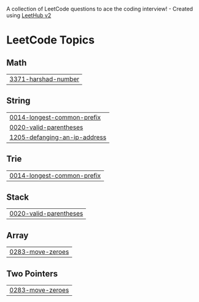 A collection of LeetCode questions to ace the coding interview! - Created using [LeetHub v2](https://github.com/arunbhardwaj/LeetHub-2.0)
<!---LeetCode Topics Start-->
# LeetCode Topics
## Math
|  |
| ------- |
| [3371-harshad-number](https://github.com/Rajaselvam-M/leetcode/tree/master/3371-harshad-number) |
## String
|  |
| ------- |
| [0014-longest-common-prefix](https://github.com/Rajaselvam-M/leetcode/tree/master/0014-longest-common-prefix) |
| [0020-valid-parentheses](https://github.com/Rajaselvam-M/leetcode/tree/master/0020-valid-parentheses) |
| [1205-defanging-an-ip-address](https://github.com/Rajaselvam-M/leetcode/tree/master/1205-defanging-an-ip-address) |
## Trie
|  |
| ------- |
| [0014-longest-common-prefix](https://github.com/Rajaselvam-M/leetcode/tree/master/0014-longest-common-prefix) |
## Stack
|  |
| ------- |
| [0020-valid-parentheses](https://github.com/Rajaselvam-M/leetcode/tree/master/0020-valid-parentheses) |
## Array
|  |
| ------- |
| [0283-move-zeroes](https://github.com/Rajaselvam-M/leetcode/tree/master/0283-move-zeroes) |
## Two Pointers
|  |
| ------- |
| [0283-move-zeroes](https://github.com/Rajaselvam-M/leetcode/tree/master/0283-move-zeroes) |
<!---LeetCode Topics End-->